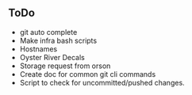 ## ToDo

* git auto complete
* Make infra bash scripts
* Hostnames
* Oyster River Decals
* Storage request from orson
* Create doc for common git cli commands
* Script to check for uncommitted/pushed changes.
